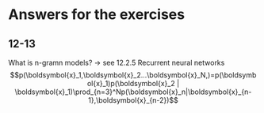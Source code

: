 # Answers for the exercises

## 12-13
What is n-gramn models? -> see 12.2.5 Recurrent neural networks
$$p(\boldsymbol{x}_1,\boldsymbol{x}_2...\boldsymbol{x}_N,)=p(\boldsymbol{x}_1)p(\boldsymbol{x}_2 | \boldsymbol{x}_1)\prod_{n=3}^Np(\boldsymbol{x}_n|\boldsymbol{x}_{n-1},\boldsymbol{x}_{n-2})$$
